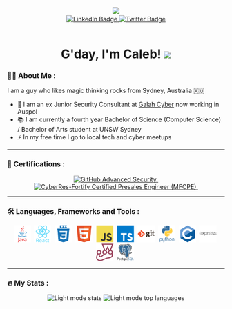 <div id="header" align="center">
  <img src="https://media.giphy.com/media/M9gbBd9nbDrOTu1Mqx/giphy.gif" width="100"/>
    <div id="badges">
    <a href="https://www.linkedin.com/in/calebwatts01/">
      <img src="https://img.shields.io/badge/LinkedIn-blue?style=for-the-badge&logo=linkedin&logoColor=white" alt="LinkedIn Badge"/>
    </a>
    <a href="https://twitter.com/calebjwatts">
      <img src="https://img.shields.io/badge/Twitter-blue?style=for-the-badge&logo=twitter&logoColor=white" alt="Twitter Badge"/>
    </a>
  </div>
  <img src="https://komarev.com/ghpvc/?username=hackermonke&style=flat-square&color=blue" alt=""/>
  <h1>
    G'day, I'm Caleb!
    <img src="https://media.giphy.com/media/hvRJCLFzcasrR4ia7z/giphy.gif" width="28px"/>
  </h1>
</div>

### :man_technologist: About Me :
I am a guy who likes magic thinking rocks from Sydney, Australia 🇦🇺

- 🦜 I am an ex Junior Security Consultant at [Galah Cyber](https://www.galahcyber.com.au) now working in Auspol
- 📚 I am currently a fourth year Bachelor of Science (Computer Science) / Bachelor of Arts student at UNSW Sydney
- ⚡ In my free time I go to local tech and cyber meetups


---

### 📖 Certifications :
<div align="center">
  <a href="https://www.credly.com/badges/05b413fe-737f-4323-a54a-68d16990dcd3/public_url">
    <img src="https://github.com/hackermonke/hackermonke/blob/main/github-advanced-security.png" title="GitHub Advanced Security" alt="GitHub Advanced Security" width="128" height="128"/>&nbsp;
  </a>
  <a href="https://www.credly.com/badges/2d0a6043-585a-42cb-9f82-9656bde04f87/public_url">
    <img src="https://github.com/hackermonke/hackermonke/blob/main/cyberres-fortify-certified-presales-engineer-mfcpe.png" title="CyberRes-Fortify Certified Presales Engineer (MFCPE)" alt="CyberRes-Fortify Certified Presales Engineer (MFCPE)" width="128" height="128"/>&nbsp;
  </a>
</div>

---

### :hammer_and_wrench: Languages, Frameworks and Tools :
<div align="center">
  <img src="https://github.com/devicons/devicon/blob/master/icons/java/java-original-wordmark.svg" title="Java" alt="Java" width="40" height="40"/>&nbsp;
  <img src="https://github.com/devicons/devicon/blob/master/icons/react/react-original-wordmark.svg" title="React" alt="React" width="40" height="40"/>&nbsp;
  <img src="https://github.com/devicons/devicon/blob/master/icons/css3/css3-plain-wordmark.svg"  title="CSS3" alt="CSS" width="40" height="40"/>&nbsp;
  <img src="https://github.com/devicons/devicon/blob/master/icons/html5/html5-original.svg" title="HTML5" alt="HTML" width="40" height="40"/>&nbsp;
  <img src="https://github.com/devicons/devicon/blob/master/icons/javascript/javascript-original.svg" title="JavaScript" alt="JavaScript" width="40" height="40"/>&nbsp;
  <img src="https://github.com/devicons/devicon/blob/master/icons/typescript/typescript-original.svg" title="TypeScript" alt="TypeScript" width="40" height="40"/>&nbsp;
  <img src="https://github.com/devicons/devicon/blob/master/icons/git/git-original-wordmark.svg" title="Git" **alt="Git" width="40" height="40"/>&nbsp;
  <img src="https://github.com/devicons/devicon/blob/master/icons/python/python-original-wordmark.svg" title="Python" **alt="Python" width="40" height="40"/>&nbsp;
  <img src="https://github.com/devicons/devicon/blob/master/icons/c/c-original.svg" title="C" **alt="C" width="40" height="40"/>&nbsp;
  <img src="https://github.com/devicons/devicon/blob/master/icons/express/express-original-wordmark.svg" title="Express" **alt="Express" width="40" height="40"/>&nbsp;
  <img src="https://github.com/devicons/devicon/blob/master/icons/jest/jest-plain.svg" title="Jest" **alt="Jest" width="40" height="40"/>&nbsp;
  <img src="https://github.com/devicons/devicon/blob/master/icons/postgresql/postgresql-original-wordmark.svg" title="Postgres" **alt="Postgres" width="40" height="40"/>&nbsp;
  
</div>

---

### :fire: My Stats :
<div align="center">
  <picture>
    <source media="(prefers-color-scheme: dark)" srcset="https://github-readme-stats.vercel.app/api?username=hackermonke&show_icons=true&theme=dark&hide_border=true&bg_color=ffffff00">
    <img alt="Light mode stats" src="https://github-readme-stats.vercel.app/api?username=hackermonke&show_icons=true&theme=default&hide_border=true">
  </picture>
  <picture>
    <source media="(prefers-color-scheme: dark)" srcset="https://github-readme-stats.vercel.app/api/top-langs/?username=hackermonke&langs_count=10&layout=compact&theme=dark&hide_border=true&bg_color=ffffff00">
    <img alt="Light mode top languages" src="https://github-readme-stats.vercel.app/api/top-langs/?username=hackermonke&langs_count=10&layout=compact&theme=default&hide_border=true">
  </picture>
</div>
